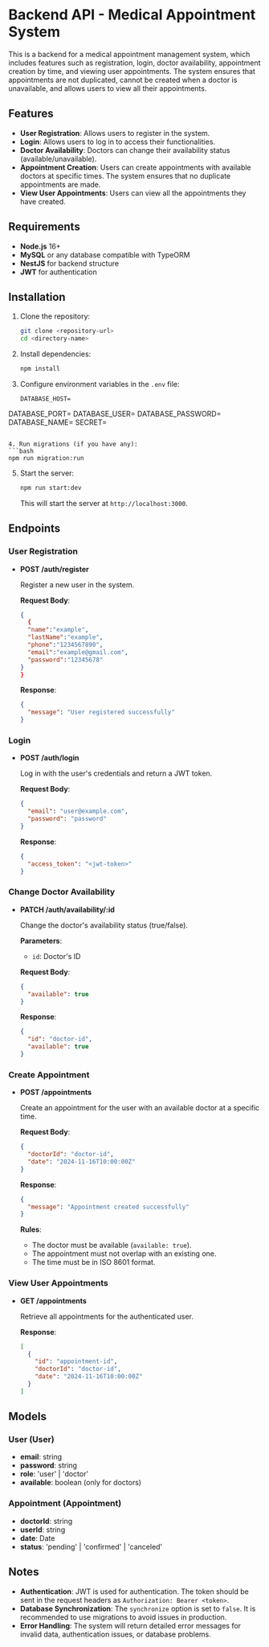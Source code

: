 
# Backend API - Medical Appointment System

This is a backend for a medical appointment management system, which includes features such as registration, login, doctor availability, appointment creation by time, and viewing user appointments. The system ensures that appointments are not duplicated, cannot be created when a doctor is unavailable, and allows users to view all their appointments.

## Features

- **User Registration**: Allows users to register in the system.
- **Login**: Allows users to log in to access their functionalities.
- **Doctor Availability**: Doctors can change their availability status (available/unavailable).
- **Appointment Creation**: Users can create appointments with available doctors at specific times. The system ensures that no duplicate appointments are made.
- **View User Appointments**: Users can view all the appointments they have created.

## Requirements

- **Node.js** 16+
- **MySQL** or any database compatible with TypeORM
- **NestJS** for backend structure
- **JWT** for authentication

## Installation

1. Clone the repository:
   ```bash
   git clone <repository-url>
   cd <directory-name>
   ```

2. Install dependencies:
   ```bash
   npm install
   ```

3. Configure environment variables in the `.env` file:
   ```env
   DATABASE_HOST=
  DATABASE_PORT=
  DATABASE_USER=
  DATABASE_PASSWORD=
  DATABASE_NAME=
   SECRET=<your-secret>
   ```

4. Run migrations (if you have any):
   ```bash
   npm run migration:run
   ```

5. Start the server:
   ```bash
   npm run start:dev
   ```

   This will start the server at `http://localhost:3000`.

## Endpoints

### User Registration

- **POST /auth/register**
  
  Register a new user in the system.
  
  **Request Body**:
  ```json
  {
    {
    "name":"example",
    "lastName":"example",
    "phone":"1234567890",
    "email":"example@gmail.com",
    "password":"12345678"
  }
  }
  ```

  **Response**:
  ```json
  {
    "message": "User registered successfully"
  }
  ```

### Login

- **POST /auth/login**
  
  Log in with the user's credentials and return a JWT token.
  
  **Request Body**:
  ```json
  {
    "email": "user@example.com",
    "password": "password"
  }
  ```

  **Response**:
  ```json
  {
    "access_token": "<jwt-token>"
  }
  ```

### Change Doctor Availability

- **PATCH /auth/availability/:id**
  
  Change the doctor's availability status (true/false).
  
  **Parameters**:
  - `id`: Doctor's ID
  
  **Request Body**:
  ```json
  {
    "available": true
  }
  ```

  **Response**:
  ```json
  {
    "id": "doctor-id",
    "available": true
  }
  ```

### Create Appointment

- **POST /appointments**
  
  Create an appointment for the user with an available doctor at a specific time.

  **Request Body**:
  ```json
  {
    "doctorId": "doctor-id",
    "date": "2024-11-16T10:00:00Z"
  }
  ```

  **Response**:
  ```json
  {
    "message": "Appointment created successfully"
  }
  ```

  **Rules**:
  - The doctor must be available (`available: true`).
  - The appointment must not overlap with an existing one.
  - The time must be in ISO 8601 format.

### View User Appointments

- **GET /appointments**
  
  Retrieve all appointments for the authenticated user.

  **Response**:
  ```json
  [
    {
      "id": "appointment-id",
      "doctorId": "doctor-id",
      "date": "2024-11-16T10:00:00Z"
    }
  ]
  ```

## Models

### User (User)

- **email**: string
- **password**: string
- **role**: 'user' | 'doctor'
- **available**: boolean (only for doctors)
  
### Appointment (Appointment)

- **doctorId**: string
- **userId**: string
- **date**: Date
- **status**: 'pending' | 'confirmed' | 'canceled'

## Notes

- **Authentication**: JWT is used for authentication. The token should be sent in the request headers as `Authorization: Bearer <token>`.
- **Database Synchronization**: The `synchronize` option is set to `false`. It is recommended to use migrations to avoid issues in production.
- **Error Handling**: The system will return detailed error messages for invalid data, authentication issues, or database problems.


